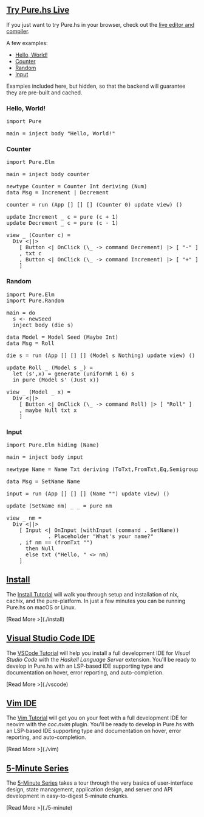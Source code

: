## [Try Pure.hs Live](http://try.purehs.org)

If you just want to try Pure.hs in your browser, check out the [live editor and compiler](http://try.purehs.org).

A few examples:

* [Hello, World!](http://try.purehs.org/1651478635519918182)
* [Counter](http://try.purehs.org/7462221264703780747)
* [Random](http://try.purehs.org/10206365626509647436)
* [Input](http://try.purehs.org/15558941103806201411)

<div class="hide">

Examples included here, but hidden, so that the backend will guarantee they are pre-built and cached.

### Hello, World!
<pre data-try>
import Pure

main = inject body "Hello, World!"
</pre>

### Counter
<pre data-try>
import Pure.Elm

main = inject body counter

newtype Counter = Counter Int deriving (Num)
data Msg = Increment | Decrement

counter = run (App [] [] [] (Counter 0) update view) ()

update Increment _ c = pure (c + 1)
update Decrement _ c = pure (c - 1)

view _ (Counter c) =
  Div <||>
    [ Button <| OnClick (\_ -> command Decrement) |> [ "-" ]
    , txt c
    , Button <| OnClick (\_ -> command Increment) |> [ "+" ]
    ]
</pre>


### Random
<pre data-try>
import Pure.Elm
import Pure.Random

main = do
  s <- newSeed
  inject body (die s)

data Model = Model Seed (Maybe Int)
data Msg = Roll

die s = run (App [] [] [] (Model s Nothing) update view) ()

update Roll _ (Model s _) =
  let (s',x) = generate (uniformR 1 6) s
  in pure (Model s' (Just x))

view _ (Model _ x) =
  Div <||>
    [ Button <| OnClick (\_ -> command Roll) |> [ "Roll" ]
    , maybe Null txt x
    ]
</pre>

### Input
<pre data-try>
import Pure.Elm hiding (Name)

main = inject body input

newtype Name = Name Txt deriving (ToTxt,FromTxt,Eq,Semigroup)

data Msg = SetName Name

input = run (App [] [] [] (Name "") update view) ()

update (SetName nm) _ _ = pure nm

view _ nm =
  Div <||>
    [ Input <| OnInput (withInput (command . SetName)) 
             . Placeholder "What's your name?"
    , if nm == (fromTxt "") 
      then Null 
      else txt ("Hello, " <> nm)
    ]
</pre>
</div>

## [Install](./install)

The [Install Tutorial](./install) will walk you through setup and installation of nix, cachix, and the pure-platform. In just a few minutes you can be running Pure.hs on macOS or Linux.

<div class="more">
[Read More >](./install)
</div>

## [Visual Studio Code IDE](./vscode)

The [VSCode Tutorial](./vscode) will help you install a full development IDE for *Visual Studio Code* with the *Haskell Language Server* extension. You'll be ready to develop in Pure.hs with an LSP-based IDE supporting type and documentation on hover, error reporting, and auto-completion.

<div class="more">
[Read More >](./vscode)
</div>

## [Vim IDE](./vim)

The [Vim Tutorial](./vim) will get you on your feet with a full development IDE for neovim with the *coc.nvim* plugin. You'll be ready to develop in Pure.hs with an LSP-based IDE supporting type and documentation on hover, error reporting, and auto-completion.

<div class="more">
[Read More >](./vim)
</div>

## [5-Minute Series](./5-minute)

The [5-Minute Series](./5-minute) takes a tour through the very basics of user-interface design, state management, application design, and server and API development in easy-to-digest 5-minute chunks.

<div class="more">
[Read More >](./5-minute)
</div>